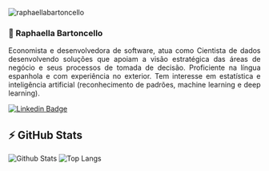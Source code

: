 <p align="left"><img src="https://komarev.com/ghpvc/?username=dexternatan" alt="raphaellabartoncello" /></p>

### 👋 Raphaella Bartoncello
<p align = "justify">Economista e desenvolvedora de software, atua como Cientista de dados desenvolvendo soluções que apoiam a visão estratégica das áreas de negócio e seus processos de tomada de decisão. Proficiente na língua espanhola e com experiência no exterior. Tem interesse em estatística e inteligência artificial (reconhecimento de padrões, machine learning e deep learning).</p>

[![Linkedin Badge](https://img.shields.io/badge/--blue?style=flat-square&logo=Linkedin&logoColor=white&link=https://www.linkedin.com/in/raphaellabartoncello/)](https://www.linkedin.com/in/raphaellabartoncello/)

## ⚡ GitHub Stats

![Github Stats](https://github-readme-stats.vercel.app/api?username=raphaellabartoncello&show_icons=true&count_private=true&show_icons=true&include_all_commits=true)
![Top Langs](https://github-readme-stats.vercel.app/api/top-langs/?username=raphaellabartoncello&hide=TeX&layout=compact)
